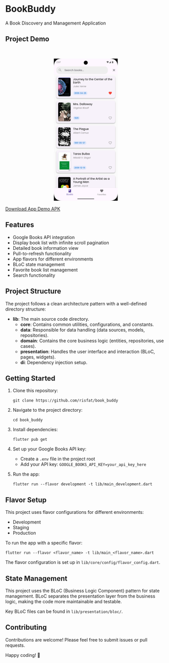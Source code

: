 
# BookBuddy

A Book Discovery and Management Application

## Project Demo

<br/> <div style="text-align: center;"><img src="demo/app_demo.png" width="200" alt="Demo"></div>

[Download App Demo APK](https://drive.google.com/file/d/1EwGYxHfWpLnIL0mt_WBS0GWjrVwJIDda/view?usp=sharing)

## Features

- Google Books API integration
- Display book list with infinite scroll pagination
- Detailed book information view
- Pull-to-refresh functionality
- App flavors for different environments
- BLoC state management
- Favorite book list management
- Search functionality

## Project Structure

The project follows a clean architecture pattern with a well-defined directory structure:

- **lib**: The main source code directory.
    - **core**: Contains common utilities, configurations, and constants.
    - **data**: Responsible for data handling (data sources, models, repositories).
    - **domain**: Contains the core business logic (entities, repositories, use cases).
    - **presentation**: Handles the user interface and interaction (BLoC, pages, widgets).
    - **di**: Dependency injection setup.

## Getting Started

1. Clone this repository:
   ```shell
   git clone https://github.com/risfat/book_buddy
   ```

2. Navigate to the project directory:
   ```shell
   cd book_buddy
   ```

3. Install dependencies:
   ```shell
   flutter pub get
   ```

4. Set up your Google Books API key:
    - Create a `.env` file in the project root
    - Add your API key: `GOOGLE_BOOKS_API_KEY=your_api_key_here`

5. Run the app:
   ```shell
   flutter run --flavor development -t lib/main_development.dart
   ```

## Flavor Setup

This project uses flavor configurations for different environments:

- Development
- Staging
- Production

To run the app with a specific flavor:

```shell
flutter run --flavor <flavor_name> -t lib/main_<flavor_name>.dart
```

The flavor configuration is set up in `lib/core/config/flavor_config.dart`.

## State Management

This project uses the BLoC (Business Logic Component) pattern for state management. BLoC separates the presentation layer from the business logic, making the code more maintainable and testable.

Key BLoC files can be found in `lib/presentation/bloc/`.

## Contributing

Contributions are welcome! Please feel free to submit issues or pull requests.

Happy coding! 🚀